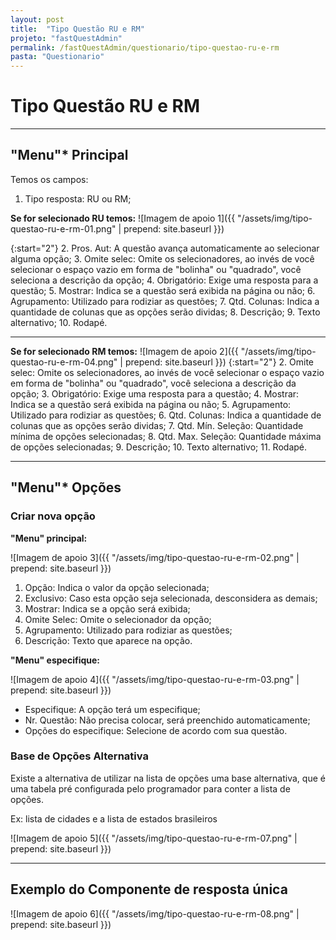 ```yaml
---
layout: post
title:  "Tipo Questão RU e RM"
projeto: "fastQuestAdmin"
permalink: /fastQuestAdmin/questionario/tipo-questao-ru-e-rm
pasta: "Questionario"
---
```

# Tipo Questão RU e RM

----

## "Menu"* Principal

Temos os campos:
1. Tipo resposta: RU ou RM;

**Se for selecionado RU temos:**
![Imagem de apoio 1]({{ "/assets/img/tipo-questao-ru-e-rm-01.png" | prepend: site.baseurl }})

{:start="2"}
2. Pros. Aut: A questão avança automaticamente ao selecionar alguma opção;
3. Omite selec: Omite os selecionadores, ao invés de você selecionar o espaço vazio em forma de "bolinha" ou "quadrado", você seleciona a descrição da opção;
4. Obrigatório: Exige uma resposta para a questão;
5. Mostrar: Indica se a questão será exibida na página ou não;
6. Agrupamento: Utilizado para rodiziar as questões;
7. Qtd. Colunas: Indica a quantidade de colunas que as opções serão dividas;
8. Descrição;
9. Texto alternativo;
10. Rodapé.

----

**Se for selecionado RM temos:**
![Imagem de apoio 2]({{ "/assets/img/tipo-questao-ru-e-rm-04.png" | prepend: site.baseurl }})
{:start="2"}
2. Omite selec: Omite os selecionadores, ao invés de você selecionar o espaço vazio em forma de "bolinha" ou "quadrado", você seleciona a descrição da opção;
3. Obrigatório: Exige uma resposta para a questão;
4. Mostrar: Indica se a questão será exibida na página ou não;
5. Agrupamento: Utilizado para rodiziar as questões;
6. Qtd. Colunas: Indica a quantidade de colunas que as opções serão dividas;
7. Qtd. Mín. Seleção: Quantidade mínima de opções selecionadas;
8. Qtd. Max. Seleção: Quantidade máxima de opções selecionadas;
9. Descrição;
10. Texto alternativo;
11. Rodapé.

----

## "Menu"* Opções

### Criar nova opção

**"Menu" principal:**

![Imagem de apoio 3]({{ "/assets/img/tipo-questao-ru-e-rm-02.png" | prepend: site.baseurl }})
1. Opção: Indica o valor da opção selecionada;
2. Exclusivo: Caso esta opção seja selecionada, desconsidera as demais;
3. Mostrar: Indica se a opção será exibida;
4. Omite Selec: Omite o selecionador da opção;
5. Agrupamento: Utilizado para rodiziar as questões;
6. Descrição: Texto que aparece na opção.

**"Menu" especifique:**

![Imagem de apoio 4]({{ "/assets/img/tipo-questao-ru-e-rm-03.png" | prepend: site.baseurl }})
- Especifique: A opção terá um especifique;
- Nr. Questão: Não precisa colocar, será preenchido automaticamente;
- Opções do especifique: Selecione de acordo com sua questão.

### Base de Opções Alternativa

Existe a alternativa de utilizar na lista de opções uma base alternativa, que é uma tabela pré configurada pelo programador para conter a lista de opções.

Ex: lista de cidades e a lista de estados brasileiros

![Imagem de apoio 5]({{ "/assets/img/tipo-questao-ru-e-rm-07.png" | prepend: site.baseurl }})

----

## Exemplo do Componente de resposta única

![Imagem de apoio 6]({{ "/assets/img/tipo-questao-ru-e-rm-08.png" | prepend: site.baseurl }})
